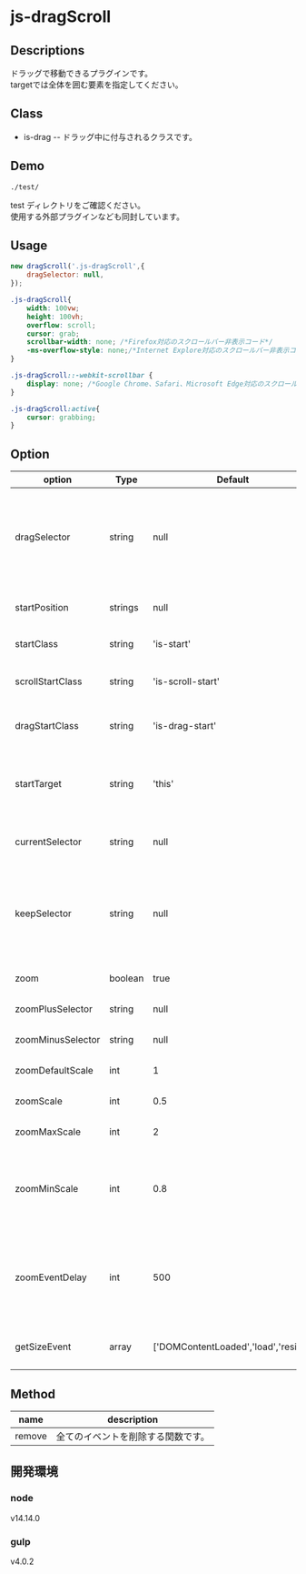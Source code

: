 # js-dragScroll


## Descriptions
ドラッグで移動できるプラグインです。  
targetでは全体を囲む要素を指定してください。


## Class
- is-drag -- ドラッグ中に付与されるクラスです。


## Demo
```
./test/
``` 
test ディレクトリをご確認ください。  
使用する外部プラグインなども同封しています。


## Usage
```JavaScript
new dragScroll('.js-dragScroll',{
	dragSelector: null,
});
```

```SCSS
.js-dragScroll{
	width: 100vw;
	height: 100vh;
	overflow: scroll;
	cursor: grab;
	scrollbar-width: none; /*Firefox対応のスクロールバー非表示コード*/
	-ms-overflow-style: none;/*Internet Explore対応のスクロールバー非表示コード*/
}

.js-dragScroll::-webkit-scrollbar {
	display: none; /*Google Chrome、Safari、Microsoft Edge対応のスクロールバー非表示コード*/
}

.js-dragScroll:active{
	cursor: grabbing;
}
```


## Option
| option | Type | Default | description |
| ---- | ---- | ---- | ---- |
| dragSelector | string | null | ドラッグされる要素を文字列で指定してください。<br>指定がなければ直下の初めの子要素となります。<br>また、dragSelectorは必ずtargetの子要素としてください。 |
| startPosition | strings | null | スタートのポジションを指定してください。<br>'center' or '% %' or 'int int' |
| startClass | string | 'is-start' | スタート直後に付与されるクラスを指定してください。 |
| scrollStartClass | string | 'is-scroll-start' | スクロールした直後に付与されるクラスを指定してください。 |
| dragStartClass | string | 'is-drag-start' | ドラッグした直後に付与されるクラスを指定してください。 |
| startTarget | string | 'this' | startClassを付与するターゲットを指定してください。<br>・'this' -- 自分自身<br>・'parent' -- 親要素<br>・selector -- セレクタ |
| currentSelector | string | null | 現在のズームの割合を%で出力するセレクタを指定してください。 |
| keepSelector | string | null | ズームさせない要素を指定してください。<br>dragSelectorがズームされますが、子孫要素のkeepSelectorをtransform: scaleでズームさせないように見せます。 |
| zoom | boolean | true | ズーム機能を使用するか否か。 |
| zoomPlusSelector | string | null | ズームのプラスボタンのセレクタを指定してください。 |
| zoomMinusSelector | string | null | ズームのマイナスボタンのセレクタを指定してください。 |
| zoomDefaultScale | int | 1 | 最初のscaleを指定してください。 |
| zoomScale | int | 0.5 | 一回のズームで拡大・縮小するscaleを指定してください。 |
| zoomMaxScale | int | 2 | ズームのscaleの最大値を指定してください。 |
| zoomMinScale | int | 0.8 | ズームのscaleの最小値を指定してください。<br>autoの場合は、縦もしくは横が全て見えるscaleを自動計算します。<br>int // or auto |
| zoomEventDelay | int | 500 | ズームアニメーションの時間をミリ秒で指定してください。<br>ズームイベントをオフにする時に使用します。<br>},options['zoomEventDelay'] + 100); |
| getSizeEvent | array | ['DOMContentLoaded','load','resize'] | ドラッグできる最大値・最小値を取得するイベントを配列で指定してください。 |



## Method
| name  | description |
| ---- | ---- |
| remove | 全てのイベントを削除する関数です。 |




## 開発環境

### node
v14.14.0


### gulp
v4.0.2

